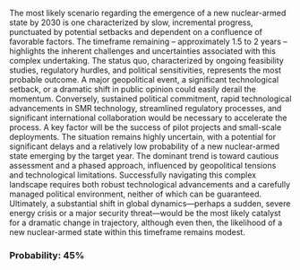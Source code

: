 The most likely scenario regarding the emergence of a new nuclear-armed state by 2030 is one characterized by slow, incremental progress, punctuated by potential setbacks and dependent on a confluence of favorable factors. The timeframe remaining – approximately 1.5 to 2 years – highlights the inherent challenges and uncertainties associated with this complex undertaking. The status quo, characterized by ongoing feasibility studies, regulatory hurdles, and political sensitivities, represents the most probable outcome. A major geopolitical event, a significant technological setback, or a dramatic shift in public opinion could easily derail the momentum. Conversely, sustained political commitment, rapid technological advancements in SMR technology, streamlined regulatory processes, and significant international collaboration would be necessary to accelerate the process. A key factor will be the success of pilot projects and small-scale deployments.  The situation remains highly uncertain, with a potential for significant delays and a relatively low probability of a new nuclear-armed state emerging by the target year. The dominant trend is toward cautious assessment and a phased approach, influenced by geopolitical tensions and technological limitations.  Successfully navigating this complex landscape requires both robust technological advancements and a carefully managed political environment, neither of which can be guaranteed.  Ultimately, a substantial shift in global dynamics—perhaps a sudden, severe energy crisis or a major security threat—would be the most likely catalyst for a dramatic change in trajectory, although even then, the likelihood of a new nuclear-armed state within this timeframe remains modest.

### Probability: 45%